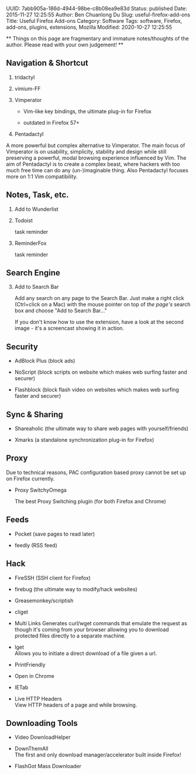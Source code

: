 UUID: 7abb905a-186d-4944-98be-c8b08ea9e83d
Status: published
Date: 2015-11-27 12:25:55
Author: Ben Chuanlong Du
Slug: useful-firefox-add-ons
Title: Useful Firefox Add-ons
Category: Software
Tags: software, Firefox, add-ons, plugins, extensions, Mozilla
Modified: 2020-10-27 12:25:55

**
Things on this page are
fragmentary and immature notes/thoughts of the author.
Please read with your own judgement!
**


## Navigation & Shortcut

1. tridactyl

2. vimium-FF

1. Vimperator 

    - Vim-like key bindings, the ultimate plug-in for Firefox

    - outdated in Firefox 57+

2. Pentadactyl

A more powerful but complex alternative to Vimperator.
The main focus of Vimperator is on usability, simplicity, stability and design 
while still preserving a powerful, modal browsing experience influenced by Vim.
The aim of Pentadactyl is to create a complex beast, 
where hackers with too much free time can do any (un-)imaginable thing. 
Also Pentadactyl focuses more on 1:1 Vim compatibility.


## Notes, Task, etc.

1. Add to Wunderlist 

1. Todoist 

    task reminder

2. ReminderFox 

    task reminder

## Search Engine

3. Add to Search Bar 

    Add any search on any page to the Search Bar. 
    Just make a right click (Ctrl+click on a Mac) with the mouse pointer 
    on top of *the page's* search box and choose "Add to Search Bar..."

    If you don't know how to use the extension, 
    have a look at the second image - it's a screencast showing it in action.

## Security

- AdBlock Plus (block ads)

- NoScript (block scripts on website which makes web surfing faster and securer)

- Flashblock (block flash video on websites which makes web surfing faster and securer)

## Sync & Sharing

- Shareaholic (the ultimate way to share web pages with yourself/friends)

- Xmarks (a standalone synchronization plug-in for Firefox)

## Proxy

Due to technical reasons, PAC configuration based proxy cannot be set up on Firefox currently.

- Proxy SwitchyOmega

  The best Proxy Switching plugin (for both Firefox and Chrome)


## Feeds

- Pocket (save pages to read later)

- feedly (RSS feed)

## Hack

- FireSSH (SSH client for Firefox)

- firebug (the ultimate way to modify/hack websites)

- Greasemonkey/scriptish

- cliget  

- Multi Links
Generates curl/wget commands that emulate the request 
as though it's coming from your browser 
allowing you to download protected files directly to a separate machine.

- lget  
Allows you to initiate a direct download of a file given a url.

- PrintFriendly

- Open in Chrome

- IETab

- Live HTTP Headers  
View HTTP headers of a page and while browsing.

## Downloading Tools

- Video DownloadHelper

- DownThemAll  
The first and only download manager/accelerator built inside Firefox!

- FlashGot Mass Downloader 

